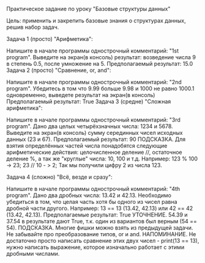 Практическое задание по уроку "Базовые структуры данных"

Цель: применить и закрепить базовые знания о структурах данных, решив набор задач.

Задача 1 (просто) "Арифметика":

Напишите в начале программы однострочный комментарий: "1st program".
Выведите на экран(в консоль) результат: возведение числа 9 в степень 0.5, после умножение на 5.
Предполагаемый результат: 15.0
Задача 2 (просто) "Сравнение, or, and":

Напишите в начале программы однострочный комментарий: "2nd program".
Убедитесь в том что 9.99 больше 9.98 и 1000 не равно 1000.1 одновременно, выведете результат на экран(в консоль)
 Предполагаемый результат: True
Задача 3 (средне) "Сложная арифметика":

Напишите в начале программы однострочный комментарий: "3rd program".
Дано два целых четырёхзначных числа: 1234 и 5678.
Выведите на экран(в консоль) сумму серединных чисел исходных данных (23 и 67).
Предполагаемый результат: 90
ПОДСКАЗКА. Для взятия определённых частей числа понадобятся следующие арифметические действия: целочисленное деление //, остаточное деление %, а так же "круглые" числа: 10, 100 и т.д. Например: 123 % 100 -> 23; 23 // 10 - > 2; Так мы получили цифру 2 из числа 123.

Задача 4 (сложно) "Всё, везде и сразу":

Напишите в начале программы однострочный комментарий: "4th program".
Дано два дробных числа: 13.42 и 42.13.
Необходимо убедиться в том, что целая часть хотя бы одного из чисел равна дробной части другого. Например: 13 == 13 (13.42, 42.13) или 42 == 42 (13.42, 42.13).
Предполагаемые результат: True
УТОЧНЕНИЕ. 54.39 и 37.54 в результате дают True, т.к. один из вариантов был верным (54 == 54). ПОДСКАЗКА. Многие фишки можно взять из предыдущей задачи. Не забывайте про преобразование типов, or и and. НАПОМИНАНИЕ. Не достаточно просто написать сравнение этих двух чисел - print(13 == 13), нужно написать выражение, которое изначально работает с этими дробными числами.
